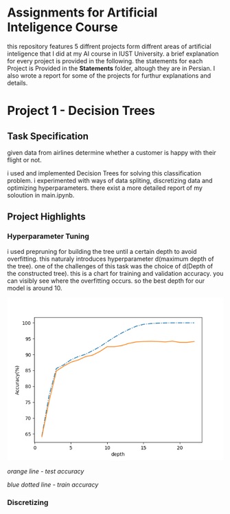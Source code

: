# Assignments for Artificial Inteligence Course 
this repository features 5 diffrent projects form diffrent areas of artificial inteligence that I did at my AI course in IUST University. a brief explanation for every project is provided in the following.
the statements for each Project is Provided in the **Statements** folder, altough they are in Persian. I also wrote a report for some of the projects for furthur explanations and details.

# Project 1 - Decision Trees
## Task Specification
given data from airlines determine whether a customer is happy with their flight or not.

i used and implemented Decision Trees for solving this classification problem. i experimented with ways of data spliting, discretizing data and optimizing hyperparameters. there exist a more detailed report of my soloution in main.ipynb.
## Project Highlights
### Hyperparameter Tuning
i used prepruning for building the tree until a certain depth to avoid overfitting. this naturaly introduces hyperparameter d(maximum depth of the tree).
one of the challenges of this task was the choice of d(Depth of the constructed tree). this is a chart for training and validation accuracy. you can visibly see where the overfitting occurs. so the best depth for our model is around 10.

![Accuracy](/P1/stats/DepthAnalysis.png)

*orange line - test accuracy*

*blue dotted line - train accuracy*

### Discretizing 
